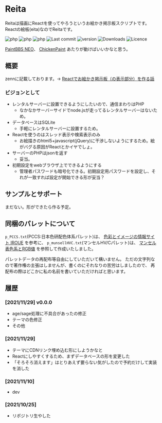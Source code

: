 # Reita

Reitaは描画にReactを使ってやろうというお絵かき掲示板スクリプトです。 Reactの絵板(eita)なのでReitaです。

![php](https://img.shields.io/badge/php->5.6-green.svg)
![php](https://img.shields.io/badge/php-7.x-green.svg)
![php](https://img.shields.io/badge/php-8.0-green.svg)
![Last commit](https://img.shields.io/github/last-commit/sakots/Reita)
![version](https://img.shields.io/github/v/release/sakots/Reita)
![Downloads](https://img.shields.io/github/downloads/sakots/Reita/total)
![Licence](https://img.shields.io/github/license/sakots/Reita)

[PaintBBS NEO](https://github.com/funige/neo/)、
[ChickenPaint](https://github.com/thenickdude/chickenpaint/)
あたりが動けばいいかなと思う。

## 概要

zennに記載しております。-> [Reactでお絵かき掲示板（の表示部分）を作る話](https://zenn.dev/sakots/articles/c9765457ff90ce)

### ビジョンとして

- レンタルサーバーに設置できるようにしたいので、通信まわりはPHP
  - なかなかサーバーサイドでnode.jsが走ってるレンタルサーバーはないため。
- データベースはSQLite
  - 手軽にレンタルサーバーに設置するため。
- Reactを使うのはスレッド表示や検索表示のみ
  - お絵描きのhtml5+javascript(jQuery)に干渉しないようにするため。絵がバグる原因がReactとかイヤでしょ。
- サーバーのPHPはjsonを返す
  - 妥当。
- 初期設定をwebブラウザ上でできるようにする
  - 管理者パスワードも暗号化できる。初期設定用パスワードを設定し、それが一致すれば設定が開始できる形が妥当？

## サンプルとサポート

まだない。形ができたら作る予定。

## 同梱のパレットについて

`p_PCCS.txt`(PCCS:日本色研配色体系パレット)は、
[色彩とイメージの情報サイト IROUE](https://tee-room.info/color/database.html) を参考に、
`p_munsellHVC.txt`(マンセルHV/Cパレット)は、
[マンセル表色系とRGB値](http://k-ichikawa.blog.enjoy.jp/etc/HP/js/Munsell/MSL2RGB0.html) を参照して作成いたしました。

パレットデータの再配布等自由にしていただいて構いません。
ただの文字列なので著作権の主張はしませんが、書くのにそれなりの苦労はしましたので、
再配布の際はどこかに私の名前を書いていただければと思います。

## 履歴

### [2021/11/29] v0.0.0

- age/sage処理に不具合があったの修正
- テーマの色修正
- その他

### [2021/11/29]

- テーマにCDNリンク埋め込む形にしようかなと
- Reactにしやすくするため、まずデータベースの形を変更した
- 「そろそろ消えます」はとりあえず要らない気がしたので予約だけして実装を消した

### [2021/11/10]

- dev

### [2021/10/25]

- リポジトリ生やした
